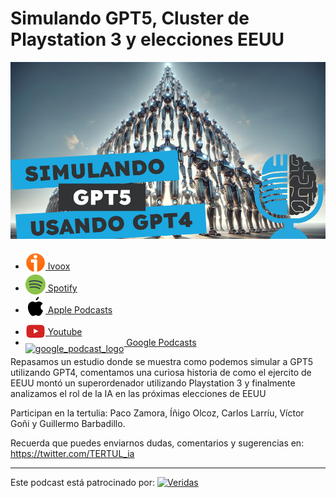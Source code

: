 # Simulando GPT5, Cluster de Playstation 3 y elecciones EEUU

![](res/2024-02-09-06-27-57.png)

- [<img src="../../res/ivoox-icon-256.webp" alt="ivoox_logo" width="32" style="position: relative; top: 5px;"> Ivoox](https://go.ivoox.com/rf/123998715)
- [<img src="../../res/spotify-icon-256.webp" alt="spotify_logo" width="32" style="position: relative; top: 5px;"> Spotify](https://open.spotify.com/episode/4P37Q9kz0YHMhNJgwoSGmd?si=0Lv4adjzTwSS9NzOkv6HCQ)
- [<img src="../../res/apple-icon-256.webp" alt="apple_logo" width="32" style="position: relative; top: 5px;"> Apple Podcasts](https://podcasts.apple.com/us/podcast/simulando-gpt5-cluster-de-playstation-3-y-elecciones-eeuu/id1669083682?i=1000644719560)
- [<img src="../../res/youtube-icon-256.png" alt="youtube_logo" width="32" style="position: relative; top: 10px;"> Youtube](https://youtu.be/tD1ksLyUrtw)
- [<img src="https://cdn.iconscout.com/icon/free/png-256/free-google-podcasts-2038772-1721669.png" alt="google_podcast_logo" width="32" style="position: relative; top: 10px;"> Google Podcasts](https://podcasts.google.com/feed/aHR0cHM6Ly93d3cuaXZvb3guY29tL3BvZGNhc3QtdGVydHVsaWEtaW50ZWxpZ2VuY2lhLWFydGlmaWNpYWxfZmdfZjExODE1MzExX2ZpbHRyb18xLnhtbA/episode/aHR0cHM6Ly93d3cuaXZvb3guY29tLzEyMzk5ODcxNQ?sa=X&ved=0CAUQkfYCahcKEwjg2IDgz52EAxUAAAAAHQAAAAAQAQ)

Repasamos un estudio donde se muestra como podemos simular a GPT5 utilizando GPT4, comentamos una curiosa historia de como el ejercito de EEUU montó un superordenador utilizando Playstation 3 y finalmente analizamos el rol de la IA en las próximas elecciones de EEUU

Participan en la tertulia: Paco Zamora, Íñigo Olcoz, Carlos Larríu, Víctor Goñi y Guillermo Barbadillo.

Recuerda que puedes enviarnos dudas, comentarios y sugerencias en: <https://twitter.com/TERTUL_ia>

---

Este podcast está patrocinado por:  [<img src="https://veridas.com/wp-content/uploads/2021/08/VERIDAS-logo-azul-coral-rgb-592x131-1.png.webp" alt="Veridas" width="64" style="position: relative; top: 0px;">](https://veridas.com/)
